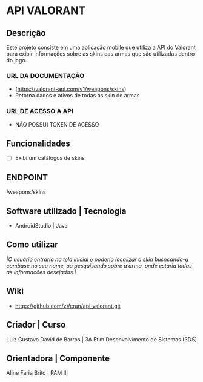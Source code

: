 # API VALORANT

## Descrição
Este projeto consiste em uma aplicação mobile que utiliza a API do Valorant para exibir informações sobre as skins das armas que são utilizadas dentro do jogo.

### URL DA DOCUMENTAÇÃO
- (https://valorant-api.com/v1/weapons/skins)
- Retorna dados e ativos de todas as skin de armas

### URL DE ACESSO A API 
- NÃO POSSUI TOKEN DE ACESSO

## Funcionalidades
- [ ] Exibi um catálogos de skins

## ENDPOINT
/weapons/skins

## Software utilizado | Tecnologia 
- AndroidStudio | Java 

## Como utilizar
*|O usuário entraria na tela inicial e poderia localizar a skin busncando-a  combase no seu nome, ou pesquisando sobre a arma, onde estaria todas as informações desejadas.|*  

## Wiki
- https://github.com/zVeran/api_valorant.git

## Criador | Curso
Luiz Gustavo David de Barros | 3A Etim Desenvolvimento de Sistemas (3DS)

## Orientadora | Componente
Aline Faria Brito | PAM III
